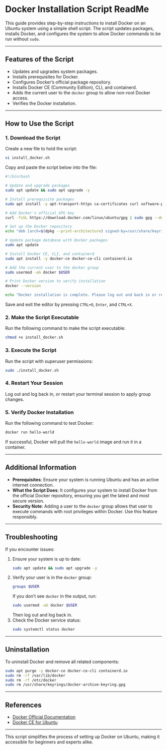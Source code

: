 # Docker Installation Script ReadMe

This guide provides step-by-step instructions to install Docker on an Ubuntu system using a simple shell script. The script updates packages, installs Docker, and configures the system to allow Docker commands to be run without `sudo`.

---

## Features of the Script
- Updates and upgrades system packages.
- Installs prerequisites for Docker.
- Configures Docker’s official package repository.
- Installs Docker CE (Community Edition), CLI, and containerd.
- Adds the current user to the `docker` group to allow non-root Docker access.
- Verifies the Docker installation.

---

## How to Use the Script

### 1. Download the Script
Create a new file to hold the script:
```bash
vi install_docker.sh
```
Copy and paste the script below into the file:
```bash
#!/bin/bash

# Update and upgrade packages
sudo apt update && sudo apt upgrade -y

# Install prerequisite packages
sudo apt install -y apt-transport-https ca-certificates curl software-properties-common

# Add Docker's official GPG key
curl -fsSL https://download.docker.com/linux/ubuntu/gpg | sudo gpg --dearmor -o /usr/share/keyrings/docker-archive-keyring.gpg

# Set up the Docker repository
echo "deb [arch=$(dpkg --print-architecture) signed-by=/usr/share/keyrings/docker-archive-keyring.gpg] https://download.docker.com/linux/ubuntu $(lsb_release -cs) stable" | sudo tee /etc/apt/sources.list.d/docker.list > /dev/null

# Update package database with Docker packages
sudo apt update

# Install Docker CE, CLI, and containerd
sudo apt install -y docker-ce docker-ce-cli containerd.io

# Add the current user to the docker group
sudo usermod -aG docker $USER

# Print Docker version to verify installation
docker --version

echo "Docker installation is complete. Please log out and back in or restart your session for the group changes to take effect."
```
Save and exit the editor by pressing `CTRL+O`, `Enter`, and `CTRL+X`.

### 2. Make the Script Executable
Run the following command to make the script executable:
```bash
chmod +x install_docker.sh
```

### 3. Execute the Script
Run the script with superuser permissions:
```bash
sudo ./install_docker.sh
```

### 4. Restart Your Session
Log out and log back in, or restart your terminal session to apply group changes.

### 5. Verify Docker Installation
Run the following command to test Docker:
```bash
docker run hello-world
```
If successful, Docker will pull the `hello-world` image and run it in a container.

---

## Additional Information
- **Prerequisites**: Ensure your system is running Ubuntu and has an active internet connection.
- **What the Script Does**: It configures your system to install Docker from the official Docker repository, ensuring you get the latest and most secure version.
- **Security Note**: Adding a user to the `docker` group allows that user to execute commands with root privileges within Docker. Use this feature responsibly.

---

## Troubleshooting
If you encounter issues:
1. Ensure your system is up to date:
   ```bash
   sudo apt update && sudo apt upgrade -y
   ```
2. Verify your user is in the `docker` group:
   ```bash
   groups $USER
   ```
   If you don’t see `docker` in the output, run:
   ```bash
   sudo usermod -aG docker $USER
   ```
   Then log out and log back in.
3. Check the Docker service status:
   ```bash
   sudo systemctl status docker
   ```

---

## Uninstallation
To uninstall Docker and remove all related components:
```bash
sudo apt purge -y docker-ce docker-ce-cli containerd.io
sudo rm -rf /var/lib/docker
sudo rm -rf /etc/docker
sudo rm /usr/share/keyrings/docker-archive-keyring.gpg
```

---

## References
- [Docker Official Documentation](https://docs.docker.com/)
- [Docker CE for Ubuntu](https://docs.docker.com/engine/install/ubuntu/)

---

This script simplifies the process of setting up Docker on Ubuntu, making it accessible for beginners and experts alike.

